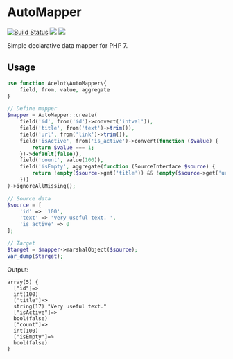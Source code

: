 # AutoMapper

[![Build Status](https://travis-ci.org/acelot/automapper.svg?branch=master)](https://travis-ci.org/acelot/automapper)
![](https://img.shields.io/badge/dependencies-zero-blue.svg)
![](https://img.shields.io/badge/license-MIT-green.svg)

Simple declarative data mapper for PHP 7.

## Usage

```php
use function Acelot\AutoMapper\{
    field, from, value, aggregate
}

// Define mapper
$mapper = AutoMapper::create(
    field('id', from('id')->convert('intval')),
    field('title', from('text')->trim()),
    field('url', from('link')->trim()),
    field('isActive', from('is_active')->convert(function ($value) {
        return $value === 1;
    })->default(false)),
    field('count', value(100)),
    field('isEmpty', aggregate(function (SourceInterface $source) {
        return !empty($source->get('title')) && !empty($source->get('url'));
    }))
)->ignoreAllMissing();

// Source data
$source = [
    'id' => '100',
    'text' => 'Very useful text. ',
    'is_active' => 0
];

// Target
$target = $mapper->marshalObject($source);
var_dump($target);
```

Output:
```
array(5) {
  ["id"]=>
  int(100)
  ["title"]=>
  string(17) "Very useful text."
  ["isActive"]=>
  bool(false)
  ["count"]=>
  int(100)
  ["isEmpty"]=>
  bool(false)
}
```
